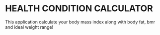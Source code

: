 # HEALTH CONDITION CALCULATOR

This application calculate your body mass index along with body fat, bmr and ideal weight range!